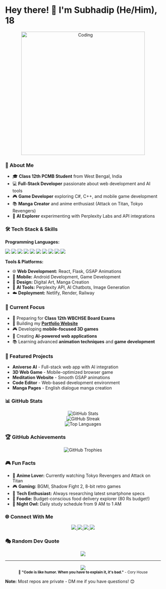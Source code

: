 # Hey there! 👋 I'm Subhadip (He/Him), 18

<div align="center">
    <img src="https://media.giphy.com/media/qgQUggAC3Pfv687qPC/giphy.gif" alt="Coding" width="400"/>
</div>

### 🚀 About Me
- 🎓 **Class 12th PCMB Student** from West Bengal, India
- 💻 **Full-Stack Developer** passionate about web development and AI tools  
- 🎮 **Game Developer** exploring C#, C++, and mobile game development
- 📚 **Manga Creator** and anime enthusiast (Attack on Titan, Tokyo Revengers)
- 🤖 **AI Explorer** experimenting with Perplexity Labs and API integrations

### 🛠️ Tech Stack & Skills

**Programming Languages:**
<div align="left">
    <img src="https://img.shields.io/badge/HTML5-E34F26?style=for-the-badge&logo=html5&logoColor=white" />
    <img src="https://img.shields.io/badge/CSS3-1572B6?style=for-the-badge&logo=css3&logoColor=white" />
    <img src="https://img.shields.io/badge/JavaScript-F7DF1E?style=for-the-badge&logo=javascript&logoColor=black" />
    <img src="https://img.shields.io/badge/Python-3776AB?style=for-the-badge&logo=python&logoColor=white" />
    <img src="https://img.shields.io/badge/C%23-239120?style=for-the-badge&logo=csharp&logoColor=white" />
    <img src="https://img.shields.io/badge/C++-00599C?style=for-the-badge&logo=cplusplus&logoColor=white" />
    <img src="https://img.shields.io/badge/Java-ED8B00?style=for-the-badge&logo=openjdk&logoColor=white" />
    <img src="https://img.shields.io/badge/React-20232A?style=for-the-badge&logo=react&logoColor=61DAFB" />
    <img src="https://img.shields.io/badge/TypeScript-007ACC?style=for-the-badge&logo=typescript&logoColor=white" />
    <img src="https://img.shields.io/badge/Dart-0175C2?style=for-the-badge&logo=dart&logoColor=white" />
</div>

**Tools & Platforms:**
- 🌐 **Web Development:** React, Flask, GSAP Animations
- 📱 **Mobile:** Android Development, Game Development
- 🎨 **Design:** Digital Art, Manga Creation
- 🤖 **AI Tools:** Perplexity API, AI Chatbots, Image Generation
- ☁️ **Deployment:** Netlify, Render, Railway

### 🎯 Current Focus
- 📖 Preparing for **Class 12th WBCHSE Board Exams**
- 🌟 Building my **[Portfolio Website](https://subhadip-portofolio.netlify.app/)**
- 🎮 Developing **mobile-focused 3D games**
- 🤖 Creating **AI-powered web applications**
- 📚 Learning advanced **animation techniques** and **game development**

### 🌟 Featured Projects
- **Aniverse AI** - Full-stack web app with AI integration
- **3D Web Game** - Mobile-optimized browser game
- **Meditation Website** - Smooth GSAP animations
- **Code Editor** - Web-based development environment
- **Manga Pages** - English dialogue manga creation

### 📊 GitHub Stats
<div align="center">
    <img src="https://github-readme-stats.vercel.app/api?username=subhobhai943&theme=tokyonight&hide_border=false&include_all_commits=false&count_private=false&show_icons=true&rank_icon=github" alt="GitHub Stats" />
    <br/>
    <img src="https://streak-stats.demolab.com/?user=subhobhai943&theme=tokyonight&hide_border=false" alt="GitHub Streak" />
    <br/>
    <img src="https://github-readme-stats.vercel.app/api/top-langs/?username=subhobhai943&theme=tokyonight&hide_border=false&include_all_commits=false&count_private=false&layout=compact" alt="Top Languages" />
</div>

### 🏆 GitHub Achievements
<div align="center">
    <img src="https://github-profile-trophy.vercel.app/?username=subhobhai943&theme=discord&no-frame=true&no-bg=true&margin-w=4&column=7" alt="GitHub Trophies" />
</div>

### 🎮 Fun Facts
- 🎌 **Anime Lover:** Currently watching Tokyo Revengers and Attack on Titan
- 🎮 **Gaming:** BGMI, Shadow Fight 2, 8-bit retro games
- 📱 **Tech Enthusiast:** Always researching latest smartphone specs
- 🍕 **Foodie:** Budget-conscious food delivery explorer (80 Rs budget!)
- 🌙 **Night Owl:** Daily study schedule from 9 AM to 1 AM

### 🌐 Connect With Me
<div align="center">
    <a href="https://subhadip-portofolio.netlify.app/" target="_blank">
        <img src="https://img.shields.io/badge/Portfolio-FF5722?style=for-the-badge&logo=google-chrome&logoColor=white" />
    </a>
    <a href="mailto:sarkarsubhadip604@gmail.com" target="_blank">
        <img src="https://img.shields.io/badge/Email-D14836?style=for-the-badge&logo=gmail&logoColor=white" />
    </a>
    <a href="https://youtube.com/@chillsenpai007?si=pKl-cUqdPrVoLuoT" target="_blank">
        <img src="https://img.shields.io/badge/YouTube-FF0000?style=for-the-badge&logo=youtube&logoColor=white" />
    </a>
    <a href="https://www.instagram.com/ofc_subhadip?igsh=OGp2Nmlrb29iNm8z" target="_blank">
        <img src="https://img.shields.io/badge/Instagram-E4405F?style=for-the-badge&logo=instagram&logoColor=white" />
    </a>
</div>

### 🎭 Random Dev Quote
<div align="center">
    <img src="https://quotes-github-readme.vercel.app/api?type=horizontal&theme=tokyonight" />
</div>

---
<div align="center">
    <img src="https://komarev.com/ghpvc/?username=subhobhai943&color=blueviolet&style=flat-square&label=Profile+Views&exclude=subhobhai943" />
    <br/>
    <sub>🚀 <strong>"Code is like humor. When you have to explain it, it's bad."</strong> - Cory House</sub>
</div>

**Note:** Most repos are private - DM me if you have questions! 😊
